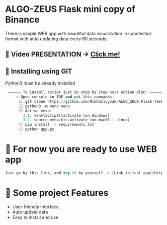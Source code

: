# ALGO-ZEUS Flask mini copy of Binance
There is simple WEB app with beautiful data visualization in candlestick format with auto updating data every 60 seconds.

## 🎥 Video PRESENTATION ->   [Click me!](https://www.loom.com/share/386655546ba64e20a4de8bec703defb6?sid=0ce648b4-19b1-4385-8980-6f4d83e1212f)

## 💼 Installing using GIT
Python3 must be already installed
```python
 ====== To install script just do step by step next action plan: ======
    -> Open console in IDE and put this commands:
      1) git clone https://github.com/MikhailLyvak/ALGO_ZEUS-Flask-Task.git
      2) python3 -m venv venv
      3) Active vevn:
        3.1. venv\Scripts\activate (on Windows)
        3.2. source venv/bin/activate (on macOS | Linux)
      4) pip install -r requirements.txt
      5) python app.py
```


# 🤟 For now you are ready to use WEB app
```python
Just go by this link, and try it by yourself -> [Link to test app](http://127.0.0.1:5000/coin/BTC/1h)
```

# 📜 Some project Features
- User friendly interface
- Auto update data
- Easy to install and use
